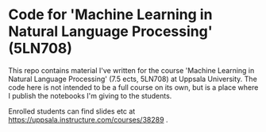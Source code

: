 # Code for 'Machine Learning in Natural Language Processing' (5LN708)

This repo contains material I've written for the course 'Machine Learning in Natural Language Processing' (7.5 ects, 5LN708) at Uppsala University. The code here is not intended to be a full course on its own, but is a place where I publish the notebooks I'm giving to the students.

Enrolled students can find slides etc at https://uppsala.instructure.com/courses/38289 .
